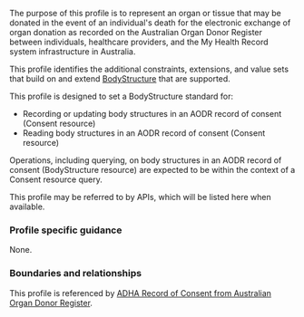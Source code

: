 The purpose of this profile is to represent an organ or tissue that may be donated in the event of an individual's death for the electronic exchange of organ donation as recorded on the Australian Organ Donor Register between individuals, healthcare providers, and the My Health Record system infrastructure in Australia.

This profile identifies the additional constraints, extensions, and value sets that build on and extend [BodyStructure](http://hl7.org/fhir/R4/bodystructure.html) that are supported. 

This profile is designed to set a BodyStructure standard for:
* Recording or updating body structures in an AODR record of consent (Consent resource)
* Reading body structures in an AODR record of consent (Consent resource)

Operations, including querying, on body structures in an AODR record of consent (BodyStructure resource) are expected to be within the context of a Consent resource query.

This profile may be referred to by APIs, which will be listed here when available.


### Profile specific guidance
None.


### Boundaries and relationships
This profile is referenced by 
[ADHA Record of Consent from Australian Organ Donor Register](StructureDefinition-dh-consent-aodr-1.html).